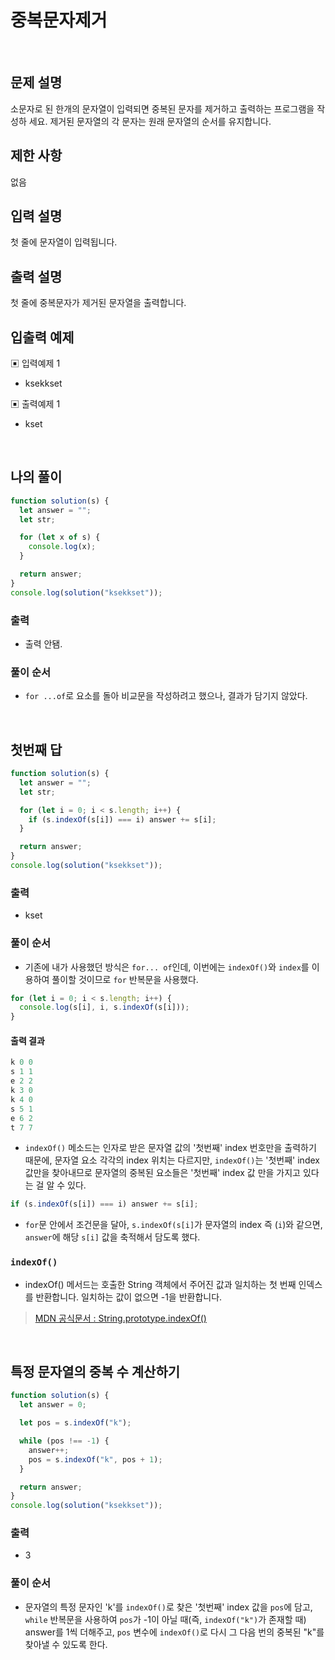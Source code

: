 # 중복문자제거

</br>

## 문제 설명

소문자로 된 한개의 문자열이 입력되면 중복된 문자를 제거하고 출력하는 프로그램을 작성하 세요.
제거된 문자열의 각 문자는 원래 문자열의 순서를 유지합니다.

## 제한 사항

없음

## 입력 설명

첫 줄에 문자열이 입력됩니다.

## 출력 설명

첫 줄에 중복문자가 제거된 문자열을 출력합니다.

## 입출력 예제

▣ 입력예제 1

- ksekkset

▣ 출력예제 1

- kset

</br>

## 나의 풀이

```js
function solution(s) {
  let answer = "";
  let str;

  for (let x of s) {
    console.log(x);
  }

  return answer;
}
console.log(solution("ksekkset"));
```

### 출력

- 출력 안됌.

### 풀이 순서

- `for ...of`로 요소를 돌아 비교문을 작성하려고 했으나, 결과가 담기지 않았다.

</br>

## 첫번째 답

```js
function solution(s) {
  let answer = "";
  let str;

  for (let i = 0; i < s.length; i++) {
    if (s.indexOf(s[i]) === i) answer += s[i];
  }

  return answer;
}
console.log(solution("ksekkset"));
```

### 출력

- kset

### 풀이 순서

- 기존에 내가 사용했던 방식은 `for... of`인데, 이번에는 `indexOf()`와 `index`를 이용하여 풀이할 것이므로 `for` 반복문을 사용했다.

```js
for (let i = 0; i < s.length; i++) {
  console.log(s[i], i, s.indexOf(s[i]));
}
```

#### 출력 결과

```js
k 0 0
s 1 1
e 2 2
k 3 0
k 4 0
s 5 1
e 6 2
t 7 7
```

- `indexOf()` 메소드는 인자로 받은 문자열 값의 '첫번째' index 번호만을 출력하기 때문에, 문자열 요소 각각의 index 위치는 다르지만, `indexOf()`는 '첫번째' index 값만을 찾아내므로 문자열의 중복된 요소들은 '첫번째' index 값 만을 가지고 있다는 걸 알 수 있다.

```js
if (s.indexOf(s[i]) === i) answer += s[i];
```

- `for`문 안에서 조건문을 달아, `s.indexOf(s[i]`가 문자열의 index 즉 (`i`)와 같으면, `answer`에 해당 `s[i]` 값을 축적해서 담도록 했다.

### `indexOf()`

- indexOf() 메서드는 호출한 String 객체에서 주어진 값과 일치하는 첫 번째 인덱스를 반환합니다. 일치하는 값이 없으면 -1을 반환합니다.

> [MDN 공식문서 : String.prototype.indexOf()](https://developer.mozilla.org/ko/docs/Web/JavaScript/Reference/Global_Objects/String/indexOf)

</br>

## 특정 문자열의 중복 수 계산하기

```js
function solution(s) {
  let answer = 0;

  let pos = s.indexOf("k");

  while (pos !== -1) {
    answer++;
    pos = s.indexOf("k", pos + 1);
  }

  return answer;
}
console.log(solution("ksekkset"));
```

### 출력

- 3

### 풀이 순서

- 문자열의 특정 문자인 'k'를 `indexOf()`로 찾은 '첫번째' index 값을 `pos`에 담고, `while` 반복문을 사용하여 `pos`가 -1이 아닐 때(즉, `indexOf("k")`가 존재할 때) answer를 1씩 더해주고, `pos` 변수에 `indexOf()`로 다시 그 다음 번의 중복된 "k"를 찾아낼 수 있도록 한다.

</br>
